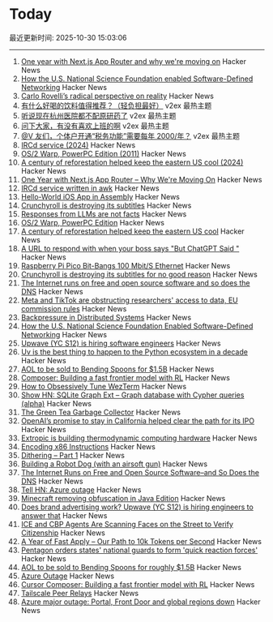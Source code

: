 # Today

最近更新时间: 2025-10-30 15:03:06

--- 
1. [One year with Next.js App Router and why we're moving on](https://paperclover.net/blog/webdev/one-year-next-app-router) Hacker News
2. [How the U.S. National Science Foundation enabled Software-Defined Networking](https://cacm.acm.org/federal-funding-of-academic-research/how-the-u-s-national-science-foundation-enabled-software-defined-networking/) Hacker News
3. [Carlo Rovelli’s radical perspective on reality](https://www.quantamagazine.org/carlo-rovellis-radical-perspective-on-reality-20251029/) Hacker News
4. [有什么好喝的饮料值得推荐？（轻负担最好）](https://www.v2ex.com/t/1169345) v2ex 最热主题
5. [听说现在杭州医院都不配原研药了](https://www.v2ex.com/t/1169305) v2ex 最热主题
6. [问下大家，有没有喜欢上班的啊](https://www.v2ex.com/t/1169301) v2ex 最热主题
7. [@V 友们，个体户开通“税务功能”需要每年 2000/年？](https://www.v2ex.com/t/1169289) v2ex 最热主题
8. [IRCd service (2024)](https://example.fi/blog/ircd.html) Hacker News
9. [OS/2 Warp, PowerPC Edition (2011)](https://www.os2museum.com/wp/os2-history/os2-warp-powerpc-edition/) Hacker News
10. [A century of reforestation helped keep the eastern US cool (2024)](https://news.agu.org/press-release/a-century-of-reforestation-helped-keep-the-eastern-us-cool/) Hacker News
11. [One Year with Next.js App Router – Why We're Moving On](https://paperclover.net/blog/webdev/one-year-next-app-router) Hacker News
12. [IRCd service written in awk](https://example.fi/blog/ircd.html) Hacker News
13. [Hello-World iOS App in Assembly](https://gist.github.com/nicolas17/966a03ce49f949dd17b0123415ef2e31) Hacker News
14. [Crunchyroll is destroying its subtitles](https://daiz.moe/crunchyroll-is-destroying-its-subtitles-for-no-good-reason/) Hacker News
15. [Responses from LLMs are not facts](https://stopcitingai.com/) Hacker News
16. [OS/2 Warp, PowerPC Edition](https://www.os2museum.com/wp/os2-history/os2-warp-powerpc-edition/) Hacker News
17. [A century of reforestation helped keep the eastern US cool](https://news.agu.org/press-release/a-century-of-reforestation-helped-keep-the-eastern-us-cool/) Hacker News
18. [A URL to respond with when your boss says "But ChatGPT Said "](https://stopcitingai.com/) Hacker News
19. [Raspberry Pi Pico Bit-Bangs 100 Mbit/S Ethernet](https://www.elektormagazine.com/news/rp2350-bit-bangs-100-mbit-ethernet) Hacker News
20. [Crunchyroll is destroying its subtitles for no good reason](https://daiz.moe/crunchyroll-is-destroying-its-subtitles-for-no-good-reason/) Hacker News
21. [The Internet runs on free and open source software and so does the DNS](https://www.icann.org/en/blogs/details/the-internet-runs-on-free-and-open-source-softwareand-so-does-the-dns-23-10-2025-en) Hacker News
22. [Meta and TikTok are obstructing researchers' access to data, EU commission rules](https://www.science.org/content/article/meta-and-tiktok-are-obstructing-researchers-access-data-european-commission-rules) Hacker News
23. [Backpressure in Distributed Systems](https://blog.pranshu-raj.me/posts/backpressure/) Hacker News
24. [How the U.S. National Science Foundation Enabled Software-Defined Networking](https://cacm.acm.org/federal-funding-of-academic-research/how-the-u-s-national-science-foundation-enabled-software-defined-networking/) Hacker News
25. [Upwave (YC S12) is hiring software engineers](https://www.upwave.com/job/8228849002/) Hacker News
26. [Uv is the best thing to happen to the Python ecosystem in a decade](https://emily.space/posts/251023-uv) Hacker News
27. [AOL to be sold to Bending Spoons for $1.5B](https://www.axios.com/2025/10/29/aol-bending-spoons-deal) Hacker News
28. [Composer: Building a fast frontier model with RL](https://cursor.com/blog/composer) Hacker News
29. [How to Obsessively Tune WezTerm](https://rashil2000.me/blogs/tune-wezterm) Hacker News
30. [Show HN: SQLite Graph Ext – Graph database with Cypher queries (alpha)](https://github.com/agentflare-ai/sqlite-graph) Hacker News
31. [The Green Tea Garbage Collector](https://go.dev/blog/greenteagc) Hacker News
32. [OpenAI’s promise to stay in California helped clear the path for its IPO](https://www.wsj.com/tech/ai/openais-promise-to-stay-in-california-helped-clear-the-path-for-its-ipo-3af1c31c) Hacker News
33. [Extropic is building thermodynamic computing hardware](https://extropic.ai/) Hacker News
34. [Encoding x86 Instructions](https://www-user.tu-chemnitz.de/~heha/hs/chm/x86.chm/x86.htm) Hacker News
35. [Dithering – Part 1](https://visualrambling.space/dithering-part-1/) Hacker News
36. [Building a Robot Dog (with an airsoft gun)](https://erikschluntz.com/hardware/2025/10/26/robot-dog.html) Hacker News
37. [The Internet Runs on Free and Open Source Software–and So Does the DNS](https://www.icann.org/en/blogs/details/the-internet-runs-on-free-and-open-source-softwareand-so-does-the-dns-23-10-2025-en) Hacker News
38. [Tell HN: Azure outage](https://news.ycombinator.com/item?id=45748661) Hacker News
39. [Minecraft removing obfuscation in Java Edition](https://www.minecraft.net/en-us/article/removing-obfuscation-in-java-edition) Hacker News
40. [Does brand advertising work? Upwave (YC S12) is hiring engineers to answer that](https://www.upwave.com/job/8228849002/) Hacker News
41. [ICE and CBP Agents Are Scanning Faces on the Street to Verify Citizenship](https://www.404media.co/ice-and-cbp-agents-are-scanning-peoples-faces-on-the-street-to-verify-citizenship/) Hacker News
42. [A Year of Fast Apply – Our Path to 10k Tokens per Second](https://www.relace.ai/blog/relace-apply-3) Hacker News
43. [Pentagon orders states' national guards to form 'quick reaction forces'](https://www.theguardian.com/us-news/2025/oct/29/pentagon-memo-quick-reaction-forces) Hacker News
44. [AOL to be sold to Bending Spoons for roughly $1.5B](https://www.axios.com/2025/10/29/aol-bending-spoons-deal) Hacker News
45. [Azure Outage](https://news.ycombinator.com/item?id=45748799) Hacker News
46. [Cursor Composer: Building a fast frontier model with RL](https://cursor.com/blog/composer) Hacker News
47. [Tailscale Peer Relays](https://tailscale.com/blog/peer-relays-beta) Hacker News
48. [Azure major outage: Portal, Front Door and global regions down](https://news.ycombinator.com/item?id=45748756) Hacker News
